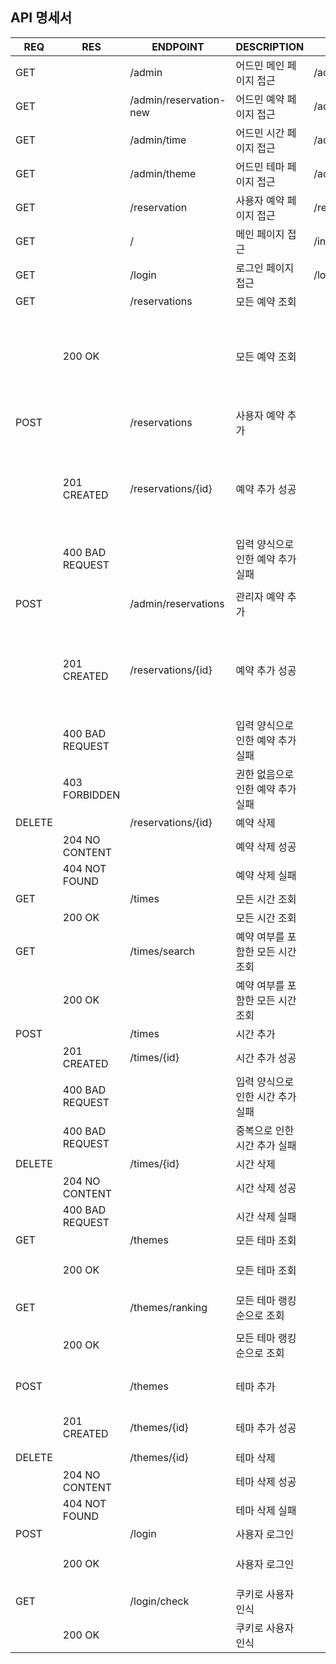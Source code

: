 ## API 명세서

| REQ    | RES             | ENDPOINT               | DESCRIPTION         | FILEPATH                | BODY                                                                                            |
|--------|-----------------|------------------------|---------------------|-------------------------|-------------------------------------------------------------------------------------------------|
| GET    |                 | /admin                 | 어드민 메인 페이지 접근       | /admin/index.html       |                                                                                                 |
| GET    |                 | /admin/reservation-new | 어드민 예약 페이지 접근       | /admin/reservation.html |                                                                                                 |
| GET    |                 | /admin/time            | 어드민 시간 페이지 접근       | /admin/time.html        |                                                                                                 |
| GET    |                 | /admin/theme           | 어드민 테마 페이지 접근       | /admin/theme.html       |                                                                                                 |
| GET    |                 | /reservation           | 사용자 예약 페이지 접근       | /reservation.html       |                                                                                                 |
| GET    |                 | /                      | 메인 페이지 접근           | /index.html             |                                                                                                 |
| GET    |                 | /login                 | 로그인 페이지 접근          | /login.html             |                                                                                                 |
| GET    |                 | /reservations          | 모든 예약 조회            |                         |                                                                                                 |
|        | 200 OK          |                        | 모든 예약 조회            |                         | {id, date, member{id, name, email}, time{id, startAt}, theme{id, name, description, thumbnail}} |
| POST   |                 | /reservations          | 사용자 예약 추가           |                         | Header(cookie), date, timeId, themeId                                                           |
|        | 201 CREATED     | /reservations/{id}     | 예약 추가 성공            |                         | id, date, member{id, name, email}, time{id, startAt}, theme{id, name, description, thumbnail}   |
|        | 400 BAD REQUEST |                        | 입력 양식으로 인한 예약 추가 실패 |                         | error message                                                                                   |
| POST   |                 | /admin/reservations    | 관리자 예약 추가           |                         | date, memberId, timeId, themeId                                                                 |
|        | 201 CREATED     | /reservations/{id}     | 예약 추가 성공            |                         | id, date, member{id, name, email}, time{id, startAt}, theme{id, name, description, thumbnail}   |
|        | 400 BAD REQUEST |                        | 입력 양식으로 인한 예약 추가 실패 |                         | error message                                                                                   |
|        | 403 FORBIDDEN   |                        | 권한 없음으로 인한 예약 추가 실패 |                         | error message                                                                                   |
| DELETE |                 | /reservations/{id}     | 예약 삭제               |                         |                                                                                                 |
|        | 204 NO CONTENT  |                        | 예약 삭제 성공            |                         |                                                                                                 |
|        | 404 NOT FOUND   |                        | 예약 삭제 실패            |                         | error message                                                                                   |
| GET    |                 | /times                 | 모든 시간 조회            |                         |                                                                                                 |
|        | 200 OK          |                        | 모든 시간 조회            |                         | {id, startAt}                                                                                   |
| GET    |                 | /times/search          | 예약 여부를 포함한 모든 시간 조회 |                         |                                                                                                 |
|        | 200 OK          |                        | 예약 여부를 포함한 모든 시간 조회 |                         | {id ,startAt, booked}                                                                           |
| POST   |                 | /times                 | 시간 추가               |                         | startAt                                                                                         |
|        | 201 CREATED     | /times/{id}            | 시간 추가 성공            |                         | id, startAt                                                                                     |
|        | 400 BAD REQUEST |                        | 입력 양식으로 인한 시간 추가 실패 |                         | error message                                                                                   |
|        | 400 BAD REQUEST |                        | 중복으로 인한 시간 추가 실패    |                         | error message                                                                                   |
| DELETE |                 | /times/{id}            | 시간 삭제               |                         |                                                                                                 |
|        | 204 NO CONTENT  |                        | 시간 삭제 성공            |                         |                                                                                                 |
|        | 400 BAD REQUEST |                        | 시간 삭제 실패            |                         | error message                                                                                   |
| GET    |                 | /themes                | 모든 테마 조회            |                         |                                                                                                 |
|        | 200 OK          |                        | 모든 테마 조회            |                         | {id, name, description, thumbnail}                                                              |
| GET    |                 | /themes/ranking        | 모든 테마 랭킹순으로 조회      |                         |                                                                                                 |
|        | 200 OK          |                        | 모든 테마 랭킹순으로 조회      |                         | {id, name, description, thumbnail}                                                              |
| POST   |                 | /themes                | 테마 추가               |                         | name, description, thumbnail                                                                    |
|        | 201 CREATED     | /themes/{id}           | 테마 추가 성공            |                         | id, name, description, thumbnail                                                                |
| DELETE |                 | /themes/{id}           | 테마 삭제               |                         |                                                                                                 |
|        | 204 NO CONTENT  |                        | 테마 삭제 성공            |                         |                                                                                                 |
|        | 404 NOT FOUND   |                        | 테마 삭제 실패            |                         | error message                                                                                   |
| POST   |                 | /login                 | 사용자 로그인             |                         | email, password                                                                                 |
|        | 200 OK          |                        | 사용자 로그인             |                         | Header(Set-Cookie, Keep-Alive)                                                                  |
| GET    |                 | /login/check           | 쿠키로 사용자 인식          |                         | Header(cookie)                                                                                  |
|        | 200 OK          |                        | 쿠키로 사용자 인식          |                         | name                                                                                            |
